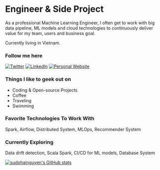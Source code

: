 # Engineer & Side Project 

As a professional Machine Learning Engineer, I often get to work with big data pipeline, ML models and cloud technologies to continuously deliver value for my team, users and business goal. 

Currently living in Vietnam.

### Follow me here
<a href="https://twitter.com/intent/follow?screen_name=sudohainguyen&tw_p=followbutton" target="_blank"><img alt="Twitter" src="https://img.shields.io/badge/twitter-%231DA1F2.svg?&style=for-the-badge&logo=twitter&logoColor=white" /></a>
<a href="https://www.linkedin.com/in/sudohainguyen" target="_blank"><img alt="LinkedIn" src="https://img.shields.io/badge/linkedin-%230077B5.svg?&style=for-the-badge&logo=linkedin&logoColor=white" /></a>
<a href="https://sudohainguyen.github.io/" target="_blank"><img alt="Personal Website" src="https://img.shields.io/badge/Personal%20Website-%2312100E.svg?&style=for-the-badge&logoColor=white" /></a>

### Things I like to geek out on
 - Coding & Open-source Projects
 - Coffee
 - Traveling
 - Swimming

### Favorite Technologies To Work With
Spark, Airflow, Distributed System, MLOps, Recommender System

### Currently Exploring
Data drift detection, Scala Spark, CI/CD for ML models, Database System

[![sudohainguyen's GitHub stats](https://github-readme-stats.vercel.app/api?username=sudohainguyen&show_icons=true)](https://github.com/anuraghazra/github-readme-stats)
